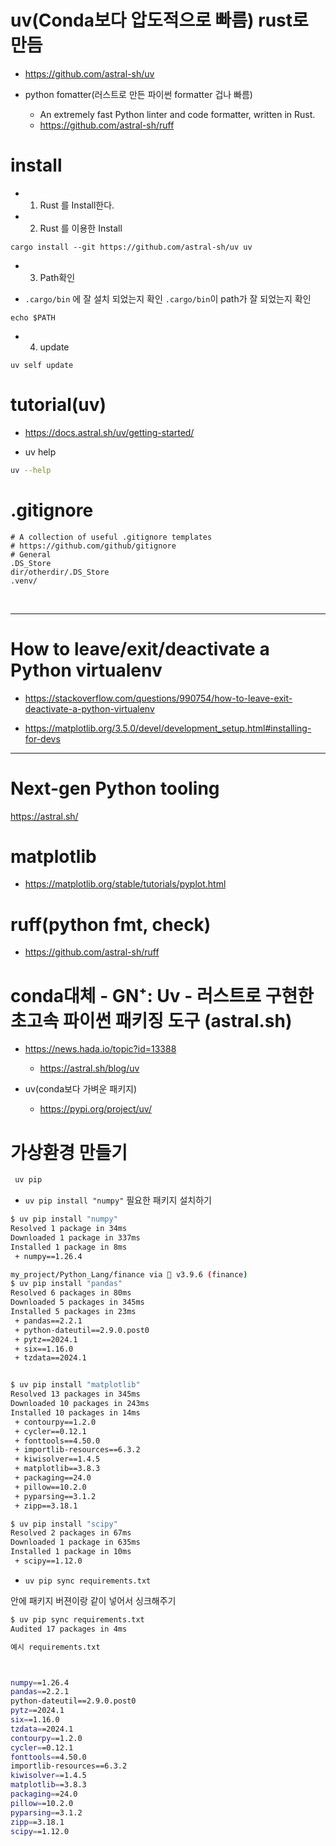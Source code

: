 # uv(Conda보다 압도적으로 빠름) rust로 만듬
- https://github.com/astral-sh/uv

- python fomatter(러스트로 만든 파이썬 formatter 겁나 빠름)
  - An extremely fast Python linter and code formatter, written in Rust. 
  - https://github.com/astral-sh/ruff

# install

- 1. Rust 를 Install한다.

- 2. Rust 를 이용한 Install

```
cargo install --git https://github.com/astral-sh/uv uv  
```

- 3. Path확인

- `.cargo/bin` 에 잘 설치 되었는지 확인 `.cargo/bin`이 path가 잘 되었는지 확인

```
echo $PATH  
```

- 4. update

```
uv self update  
```

# tutorial(uv)

- https://docs.astral.sh/uv/getting-started/

- uv help

```bash
uv --help
```

# .gitignore
```
# A collection of useful .gitignore templates 
# https://github.com/github/gitignore
# General
.DS_Store
dir/otherdir/.DS_Store
.venv/

```

<br>

<hr>


# How to leave/exit/deactivate a Python virtualenv

- https://stackoverflow.com/questions/990754/how-to-leave-exit-deactivate-a-python-virtualenv

- https://matplotlib.org/3.5.0/devel/development_setup.html#installing-for-devs



<hr>

# Next-gen Python tooling

https://astral.sh/

# matplotlib

- https://matplotlib.org/stable/tutorials/pyplot.html 

# ruff(python fmt, check)

- https://github.com/astral-sh/ruff

# conda대체 - GN⁺: Uv - 러스트로 구현한 초고속 파이썬 패키징 도구 (astral.sh)

- https://news.hada.io/topic?id=13388

  - https://astral.sh/blog/uv

- uv(conda보다 가벼운 패키지)

  - https://pypi.org/project/uv/

# 가상환경 만들기

```bash
 uv pip
```


- `uv pip install "numpy"` 필요한 패키지 설치하기


```bash
$ uv pip install "numpy"
Resolved 1 package in 34ms
Downloaded 1 package in 337ms
Installed 1 package in 8ms
 + numpy==1.26.4

my_project/Python_Lang/finance via 🐍 v3.9.6 (finance) 
$ uv pip install "pandas"
Resolved 6 packages in 80ms
Downloaded 5 packages in 345ms
Installed 5 packages in 23ms
 + pandas==2.2.1
 + python-dateutil==2.9.0.post0
 + pytz==2024.1
 + six==1.16.0
 + tzdata==2024.1


$ uv pip install "matplotlib"
Resolved 13 packages in 345ms
Downloaded 10 packages in 243ms
Installed 10 packages in 14ms
 + contourpy==1.2.0
 + cycler==0.12.1
 + fonttools==4.50.0
 + importlib-resources==6.3.2
 + kiwisolver==1.4.5
 + matplotlib==3.8.3
 + packaging==24.0
 + pillow==10.2.0
 + pyparsing==3.1.2
 + zipp==3.18.1

$ uv pip install "scipy"
Resolved 2 packages in 67ms
Downloaded 1 package in 635ms
Installed 1 package in 10ms
 + scipy==1.12.0
```



- `uv pip sync requirements.txt`

안에 패키지 버젼이랑 같이 넣어서 싱크해주기




```bash
$ uv pip sync requirements.txt 
Audited 17 packages in 4ms  

예시 requirements.txt



numpy==1.26.4
pandas==2.2.1
python-dateutil==2.9.0.post0
pytz==2024.1
six==1.16.0
tzdata==2024.1
contourpy==1.2.0
cycler==0.12.1
fonttools==4.50.0
importlib-resources==6.3.2
kiwisolver==1.4.5
matplotlib==3.8.3
packaging==24.0
pillow==10.2.0
pyparsing==3.1.2
zipp==3.18.1
scipy==1.12.0
```
